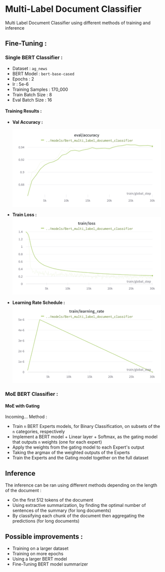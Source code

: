# Multi-Label Document Classifier
Multi Label Document Classifier using different methods of training and inference

## Fine-Tuning :

### Single BERT Classifier :
- Dataset : `ag_news`
- BERT Model : `bert-base-cased`
- Epochs : 2
- lr : 5e-6
- Training Samples : 170_000
- Train Batch Size : 8
- Eval Batch Size : 16
 
#### Training Results :
- **Val Accuracy :**

  !["train_loss"](https://github.com/BaptisteLoquette/docuMoEnt_classifier/blob/main/images/val_acc.png) 
- **Train Loss :**
 !["train_loss"](https://github.com/BaptisteLoquette/docuMoEnt_classifier/blob/main/images/train_loss.png)

- **Learning Rate Schedule :**
 !["lr"](https://github.com/BaptisteLoquette/docuMoEnt_classifier/blob/main/images/Learning_rate.png)

### MoE BERT Classifier :

#### MoE with Gating
 Incoming...
 Method :
 - Train `n` BERT Experts models, for Binary Classification, on subsets of the `n` categories, respectively
 - Implement a BERT model + Linear layer + Softmax, as the gating model that outputs `n` weights (one for each expert)
 - Apply the weights from the gating model to each Expert's output
 - Taking the argmax of the weighted outputs of the Experts
 - Train the Experts and the Gating model together on the full dataset

## Inference
The inference can be ran using different methods depending on the length of the document :

- On the first 512 tokens of the document
- Using extractive summarization, by finding the optimal number of sentences of the summary (for long documents)
- By classifying each chunk of the document then aggregating the predictions (for long documents)


## Possible improvements :
- Training on a larger dataset
- Training on more epochs
- Using a larger BERT model
- Fine-Tuning BERT model summarizer
